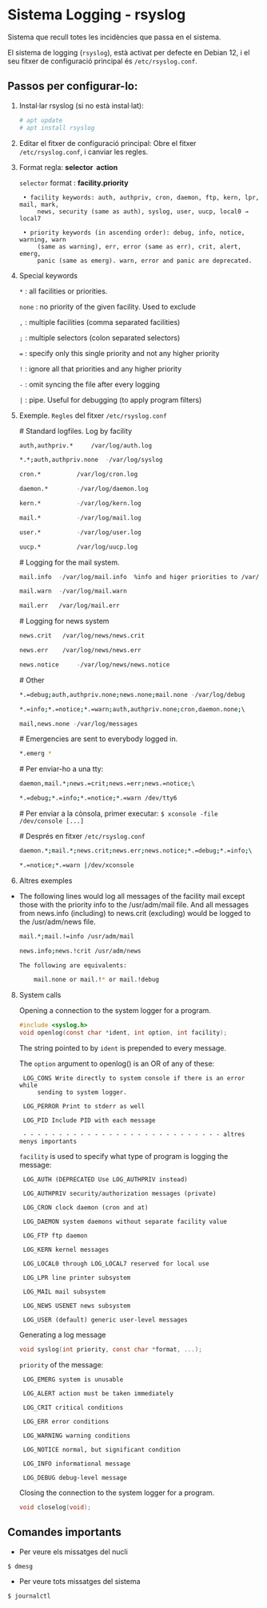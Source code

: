 # Sistema Logging - rsyslog

Sistema que recull totes les incidències que passa en el sistema.

El sistema de logging (`rsyslog`), està activat per defecte en Debian 12, i el seu fitxer de configuració principal és `/etc/rsyslog.conf`. 

## Passos per configurar-lo:

1. Instal·lar rsyslog (si no està instal·lat):

	```bash
	# apt update
	# apt install rsyslog
	```

2. Editar el fitxer de configuració principal: Obre el fitxer `/etc/rsyslog.conf`, i canviar les regles.

3. Format regla:	**selector  action**

	`selector` format : 	**facility.priority**

		• facility keywords: auth, authpriv, cron, daemon, ftp, kern, lpr, mail, mark, 
			news, security (same as auth), syslog, user, uucp, local0 → local7

		• priority keywords (in ascending order): debug, info, notice, warning, warn 
			(same as warning), err, error (same as err), crit, alert, emerg, 
			panic (same as emerg). warn, error and panic are deprecated.

4. Special keywords 

	`*` : 		all facilities or priorities. 

	`none` : 	no priority of the given facility. Used to exclude

	`,` : 		multiple facilities (comma separated facilities)

	`;` : 		multiple selectors (colon separated selectors)

	`=` : 		specify only this single priority and not any higher priority

	`!` : 		ignore all that priorities and any higher priority

	`-` : 		omit syncing the file after every logging

	`|` : 		pipe. Useful for debugging (to apply program filters)
	

5. Exemple. `Regles` del fitxer `/etc/rsyslog.conf`

	\# Standard logfiles. Log by facility 

	```bash
	auth,authpriv.* 	/var/log/auth.log 

	*.*;auth,authpriv.none 	-/var/log/syslog 

	cron.* 			/var/log/cron.log 

	daemon.* 		-/var/log/daemon.log 

	kern.* 			-/var/log/kern.log 

	mail.* 			-/var/log/mail.log 

	user.* 			-/var/log/user.log 

	uucp.* 			/var/log/uucp.log 
	```


	\# Logging for the mail system. 


	```bash
	mail.info  -/var/log/mail.info  %info and higer priorities to /var/log/mail.info

	mail.warn  -/var/log/mail.warn 

	mail.err   /var/log/mail.err 
	```

	\# Logging for news system 

	```bash
	news.crit 	/var/log/news/news.crit 

	news.err 	/var/log/news/news.err 

	news.notice 	-/var/log/news/news.notice 
	```


	\# Other 

	```bash
	*.=debug;auth,authpriv.none;news.none;mail.none -/var/log/debug 

	*.=info;*.=notice;*.=warn;auth,authpriv.none;cron,daemon.none;\ 

	mail,news.none -/var/log/messages 
	```


	\# Emergencies are sent to everybody logged in. 

	```bash
	*.emerg * 
	```


	\# Per enviar-ho a una tty: 

	```bash
	daemon,mail.*;news.=crit;news.=err;news.=notice;\ 

	*.=debug;*.=info;*.=notice;*.=warn /dev/tty6
	```


	\# Per enviar a la cònsola, primer executar: `$ xconsole -file /dev/console [...] `
	

	\# Després en fitxer `/etc/rsyslog.conf`

	```bash
	daemon.*;mail.*;news.crit;news.err;news.notice;*.=debug;*.=info;\ 

	*.=notice;*.=warn |/dev/xconsole
	```

7. Altres exemples

- The following lines would log all messages of the facility mail except those with the priority info to the /usr/adm/mail file. And all messages from news.info (including) to news.crit (excluding) would be logged to the /usr/adm/news file.

	```bash
	mail.*;mail.!=info /usr/adm/mail 

	news.info;news.!crit /usr/adm/news

	The following are equivalents:

		mail.none or mail.!* or mail.!debug 


8. System calls

	Opening a connection to the system logger for a program. 

	```c
	#include <syslog.h>
	void openlog(const char *ident, int option, int facility); 
	```

	
	The string pointed to by `ident` is prepended to every message. 
	
	The `option` argument to openlog() is an OR of any of these:

		LOG_CONS Write directly to system console if there is an error while 
			sending to system logger.

		LOG_PERROR Print to stderr as well

		LOG_PID Include PID with each message

		- - - - - - - - - - - - - - - - - - - - - - - - - - - - altres menys importants
		
	
	`facility` is  used to specify what type of program is logging the message: 

		LOG_AUTH (DEPRECATED Use LOG_AUTHPRIV instead) 

		LOG_AUTHPRIV security/authorization messages (private) 

		LOG_CRON clock daemon (cron and at) 

		LOG_DAEMON system daemons without separate facility value 

		LOG_FTP ftp daemon 

		LOG_KERN kernel messages 

		LOG_LOCAL0 through LOG_LOCAL7 reserved for local use 

		LOG_LPR line printer subsystem 

		LOG_MAIL mail subsystem 

		LOG_NEWS USENET news subsystem 

		LOG_USER (default) generic user-level messages 
		

	Generating a log message

	```c
	void syslog(int priority, const char *format, ...); 
	```

	`priority`  of the message:

		LOG_EMERG system is unusable

		LOG_ALERT action must be taken immediately

		LOG_CRIT critical conditions

		LOG_ERR error conditions

		LOG_WARNING warning conditions

		LOG_NOTICE normal, but significant condition

		LOG_INFO informational message

		LOG_DEBUG debug-level message


	Closing the connection to the system logger for a program. 

	```c
	void closelog(void);
	```

## Comandes importants

- Per veure els missatges del nucli

```bash
$ dmesg
```

- Per veure tots missatges del sistema

```bash
$ journalctl
```